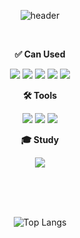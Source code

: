 <div align="center">
  
  ![header](https://capsule-render.vercel.app/api?type=waving&height=200&text=I'm%20Sehee%20Hong,%20studying%20back-end%20developing&fontSize=30&animation=fadeIn&desc=Hi!&descAlignY=75&descAlign=60&theme=merko)
  
  <br>

  
  <Strong>✅ Can Used</Strong><br>
  

  <p align="center" display="inline-block">
    <img src="https://img.shields.io/badge/java-007396?style=for-the-badge&logo=Java&logoColor=white">
    <img src="https://img.shields.io/badge/Spring-6DB33F?style=for-the-badge&logo=Spring&logoColor=white">
    <img src="https://img.shields.io/badge/SpringBoot-6DB33F?style=for-the-badge&logo=SpringBoot&logoColor=white">
    <img src="https://img.shields.io/badge/mysql-4479A1?style=for-the-badge&logo=mysql&logoColor=white">
    <img src="https://img.shields.io/badge/linux-FCC624?style=for-the-badge&logo=linux&logoColor=black"/>
  </p>  

  <Strong>🛠️ Tools</Strong><br>
  <p align="center" display="inline-block">
    <img src="https://img.shields.io/badge/intellijidea-000000?style=for-the-badge&logo=intellijidea&logoColor=white">
    <img src="https://img.shields.io/badge/git-F05032?style=for-the-badge&logo=git&logoColor=white"/>
    <img src="https://img.shields.io/badge/github-181717?style=for-the-badge&logo=github&logoColor=white"/>
  </p>

  <Strong>🎓 Study</Strong><br>
  <p align="center" display="inline-block">
    <a href="https://www.georgiancollege.ca" target="_blank"><img src="https://img.shields.io/badge/georgian college-043874?style=for-the-badge&logo=georgiancollege&logoColor=white"/></a>
  </p>

  <br>
  <br>
  <br>
  
  ![Top Langs](https://github-readme-stats.vercel.app/api/top-langs/?username=seaheegood&layout=compact)

  <br>


  
 
</div>

<!--
*깃헙 스텟 보여주는거*
![Anurag's GitHub stats](https://github-readme-stats.vercel.app/api?username=hongsehe2&show_icons=true&theme=shadow_green)

**hongsehe2/hongsehe2** is a ✨ _special_ ✨ repository because its `README.md` (this file) appears on your GitHub profile.

Here are some ideas to get you started:

- 🔭 I’m currently working on ...
- 🌱 I’m currently learning ...
- 👯 I’m looking to collaborate on ...
- 🤔 I’m looking for help with ...
- 💬 Ask me about ...
- 📫 How to reach me: ...
- 😄 Pronouns: ...
- ⚡ Fun fact: ...
-->
